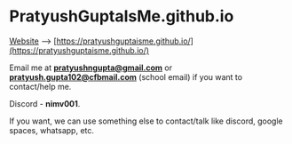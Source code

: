 # PratyushGuptaIsMe.github.io
[Website](https://pratyushguptaisme.github.io/)  -->  [https://pratyushguptaisme.github.io/](https://pratyushguptaisme.github.io/)


Email me at **pratyushngupta@gmail.com** or **pratyush.gupta102@cfbmail.com** (school email) if you want to contact/help me.

Discord - **nimv001**.

If you want, we can use something else to contact/talk like discord, google spaces, whatsapp, etc.